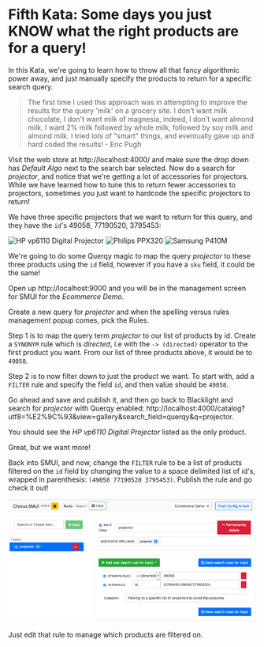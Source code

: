 # Fifth Kata: Some days you just KNOW what the right products are for a query!

In this Kata, we're going to learn how to throw all that fancy algorithmic power away, and just manually specify the products to return for a specific search query.    

> The first time I used this approach was in attempting to improve the results for the query 'milk' on a grocery site.   I don't want milk chocolate, I don't want milk of magnesia, indeed, I don't want almond milk.    I want 2% milk followed by whole milk, followed by soy milk and almond milk.   I tried lots of "smart" things, and eventually gave up and hard coded the results!   - Eric Pugh

Visit the web store at http://localhost:4000/ and make sure the drop down has _Default Algo_ next to the search bar selected.   Now do a search for _projector_, and notice that we're getting a lot of accessories for projectors.   While we have learned how to tune this to return fewer accessories to projectors, sometimes you just want to hardcode the specific projectors to return!

We have three specific projectors that we want to return for this query, and they have the `id`'s 49058, 77190520, 3795453:

![HP vp6110 Digital Projector](http://images.icecat.biz/img/gallery_mediums/49058_7366366110.jpg)
![Philips PPX320](http://images.icecat.biz/img/gallery_mediums/77190520_9591890324.jpg)
![Samsung P410M](http://images.icecat.biz/img/gallery_mediums/img_3795453_medium_1481101429_6334_23568.jpg)

We're going to do some Querqy magic to map the query _projector_ to these three products using the `id` field, however if you have a `sku` field, it could be the same!

Open up http://localhost:9000 and you will be in the management screen for SMUI for the _Ecommerce Demo_.

Create a new query for _projector_ and when the spelling versus rules management popup comes, pick the Rules.

Step 1 is to map the query term _projector_ to our list of products by id.  Create a `SYNONYM` rule which is _directed_, i.e with the `-> (directed)` operator to the first product you want.  From our list of three products above, it would be to `49058`.

Step 2 is to now filter down to just the product we want.   To start with, add a `FILTER` rule and specify the field `id`, and then value should be `49058`.

Go ahead and save and publish it, and then go back to Blacklight and search for _projector_ with Querqy enabled: http://localhost:4000/catalog?utf8=%E2%9C%93&view=gallery&search_field=querqy&q=projector.

You should see the _HP vp6110 Digital Projector_ listed as the only product.   

Great, but we want more!

Back into SMUI, and now, change the `FILTER` rule to be a list of products filtered on the `id` field by changing the value to a space delimited list of id's, wrapped in parenthesis:  `(49058 77190520 3795453)`.   Publish the rule and go check it out!

![SMUI Screenshot](005_smui_screenshot.png)

Just edit that rule to manage which products are filtered on.
